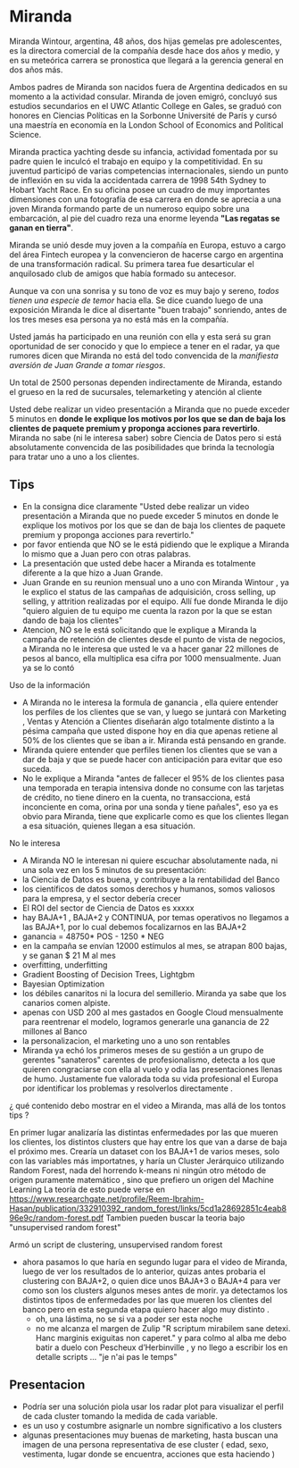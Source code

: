 # Miranda

Miranda Wintour, argentina, 48 años, dos hijas gemelas pre adolescentes, es la directora comercial de la compañía desde hace dos años y medio, y en su meteórica carrera se pronostica que llegará a la gerencia general en dos años más.

Ambos padres de Miranda son nacidos fuera de Argentina dedicados en su momento a la actividad consular. Miranda de joven emigró, concluyó sus estudios secundarios en el UWC Atlantic College en Gales, se graduó con honores en Ciencias Políticas en la Sorbonne Université de París y cursó una maestría en economía en la London School of Economics and Political Science.

Miranda practica yachting desde su infancia, actividad fomentada por su padre quien le inculcó el trabajo en equipo y la competitividad. En su juventud participó de varias competencias internacionales, siendo un punto de inflexión en su vida la accidentada carrera de 1998 54th Sydney to Hobart Yacht Race. En su oficina posee un cuadro de muy importantes dimensiones con una fotografía de esa carrera en donde se aprecia a una joven Miranda formando parte de un numeroso equipo sobre una embarcación, al pie del cuadro reza una enorme leyenda **"Las regatas se ganan en tierra"**.

Miranda se unió desde muy joven a la compañía en Europa, estuvo a cargo del área Fintech europea y la convencieron de hacerse cargo en argentina de una transformación radical. Su primera tarea fue desarticular el anquilosado club de amigos que había formado su antecesor.

Aunque va con una sonrisa y su tono de voz es muy bajo y sereno, _todos tienen una especie de temor_ hacia ella. Se dice cuando luego de una exposición Miranda le dice al disertante "buen trabajo" sonriendo, antes de los tres meses esa persona ya no está más en la compañía.

Usted jamás ha participado en una reunión con ella y esta será su gran oportunidad de ser conocido y que lo empiece a tener en el radar, ya que rumores dicen que Miranda no está del todo convencida de la _manifiesta aversión de Juan Grande a tomar riesgos_.

Un total de 2500 personas dependen indirectamente de Miranda, estando el grueso en la red de sucursales, telemarketing y atención al cliente

Usted debe realizar un video presentación a Miranda que no puede exceder 5 minutos en **donde le explique los motivos por los que se dan de baja los clientes de paquete premium y proponga acciones para revertirlo**. Miranda no sabe (ni le interesa saber) sobre Ciencia de Datos pero si está absolutamente convencida de las posibilidades que brinda la tecnología para tratar uno a uno a los clientes.

## Tips

* En la consigna dice claramente "Usted debe realizar un video presentación a Miranda que no puede exceder 5 minutos en donde le explique los motivos por los que se dan de baja los clientes de paquete premium y proponga acciones para revertirlo."
* por favor entienda que NO se le está pidiendo que le explique a Miranda lo mismo que a Juan pero con otras palabras.
* La presentación que usted debe hacer a Miranda es totalmente diferente a la que hizo a Juan Grande.
* Juan Grande en su reunion mensual uno a uno con Miranda Wintour , ya le explico el status de las campañas de adquisición, cross selling, up selling, y attrition realizadas por el equipo. Allí fue donde Miranda le dijo "quiero alguien de tu equipo me cuenta la razon por la que se estan dando de baja los clientes"
* Atencion, NO se le está solicitando que le explique a Miranda la campaña de retención de clientes desde el punto de vista de negocios, a Miranda no le interesa que usted le va a hacer ganar 22 millones de pesos al banco, ella multiplica esa cifra por 1000 mensualmente. Juan ya se lo contó

Uso de la información
* A Miranda no le interesa la formula de ganancia , ella quiere entender los perfiles de los clientes que se van, y luego se juntará con Marketing , Ventas y Atención a Clientes diseñarán algo totalmente distinto a la pésima campaña que usted dispone hoy en dia que apenas retiene al 50% de los clientes que se iban a ir. Miranda está pensando en grande.
* Miranda quiere entender que perfiles tienen los clientes que se van a dar de baja y que se puede hacer con anticipación para evitar que eso suceda.
* No le explique a Miranda "antes de fallecer el 95% de los clientes pasa una temporada en terapia intensiva donde no consume con las tarjetas de crédito, no tiene dinero en la cuenta, no transacciona, está inconciente en coma, orina por una sonda y tiene pañales", eso ya es obvio para Miranda, tiene que explicarle como es que los clientes llegan a esa situación, quienes llegan a esa situación.

No le interesa
* A Miranda NO le interesan ni quiere escuchar absolutamente nada, ni una sola vez en los 5 minutos de su presentación:
* la Ciencia de Datos es buena, y contribuye a la rentabilidad del Banco
* los científicos de datos somos derechos y humanos, somos valiosos para la empresa, y el sector debería crecer
* El ROI del sector de Ciencia de Datos es xxxxx
* hay BAJA+1 , BAJA+2 y CONTINUA, por temas operativos no llegamos a las BAJA+1, por lo cual debemos focalizarnos en las BAJA+2
* ganancia = 48750* POS - 1250 * NEG
* en la campaña se envían 12000 estímulos al mes, se atrapan 800 bajas, y se ganan $ 21 M al mes
* overfitting, underfitting
* Gradient Boosting of Decision Trees, Lightgbm
* Bayesian Optimization
* los débiles canaritos ni la locura del semillerio. Miranda ya sabe que los canarios comen alpiste.
* apenas con USD 200 al mes gastados en Google Cloud mensualmente para reentrenar el modelo, logramos generarle una ganancia de 22 millones al Banco
* la personalizacion, el marketing uno a uno son rentables
* Miranda ya echó los primeros meses de su gestión a un grupo de gerentes "sanateros" carentes de profesionalismo, detecta a los que quieren congraciarse con ella al vuelo y odia las presentaciones llenas de humo. Justamente fue valorada toda su vida profesional el Europa por identificar los problemas y resolverlos directamente .

¿ qué contenido debo mostrar en el video a Miranda, mas allá de los tontos tips ?

En primer lugar analizaría las distintas enfermedades por las que mueren los clientes, los distintos clusters que hay entre los que van a darse de baja el próximo mes.
Crearía un dataset con los BAJA+1 de varios meses, solo con las variables más importatnes, y haría un Cluster Jerárquico utilizando Random Forest, nada del horrendo k-means ni ningún otro método de origen puramente matemático , sino que prefiero un origen del Machine Learning
La teoría de esto puede verse en https://www.researchgate.net/profile/Reem-Ibrahim-Hasan/publication/332910392_random_forest/links/5cd1a28692851c4eab896e9c/random-forest.pdf
Tambien pueden buscar la teoria bajo "unsupervised random forest"

Armó un script de clustering, unsupervised random forest

* ahora pasamos lo que haría en segundo lugar para el video de Miranda, luego de ver los resultados de lo anterior, quizas antes probaria el clustering con BAJA+2, o quien dice unos BAJA+3 o BAJA+4 para ver como son los clusters algunos meses antes de morir. ya detectamos los distintos tipos de enfermedades por las que mueren los clientes del banco pero en esta segunda etapa quiero hacer algo muy distinto .
    * oh, una lástima, no se si va a poder ser esta noche
    * no me alcanza el margen de Zulip "R scriptum mirabilem sane detexi. Hanc marginis exiguitas non caperet."
y para colmo al alba me debo batir a duelo con Pescheux d’Herbinville , y no llego a escribir los en detalle scripts ... "je n'ai pas le temps"


## Presentacion

* Podría ser una solución piola usar los radar plot para visualizar el perfil de cada cluster tomando la medida de cada variable.
* es un uso y costumbre asignarle un nombre significativo a los clusters
* algunas presentaciones muy buenas de marketing, hasta buscan una imagen de una persona representativa de ese cluster ( edad, sexo, vestimenta, lugar donde se encuentra, acciones que esta haciendo )